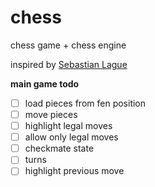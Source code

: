 # chess

chess game + chess engine

inspired by [Sebastian Lague](https://www.youtube.com/watch?v=U4ogK0MIzqk)

**main game todo**

- [ ] load pieces from fen position
- [ ] move pieces
- [ ] highlight legal moves
- [ ] allow only legal moves
- [ ] checkmate state
- [ ] turns
- [ ] highlight previous move 